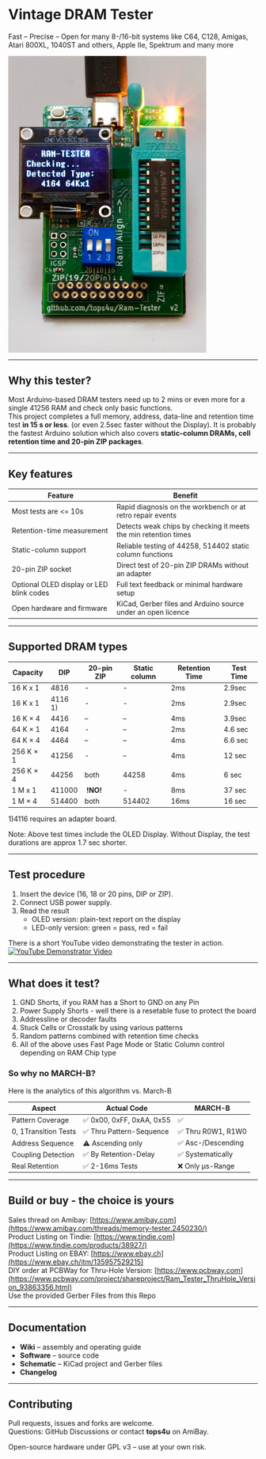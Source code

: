 # Vintage DRAM Tester  
Fast – Precise – Open for many 8-/16-bit systems like C64, C128, Amigas, Atari 800XL, 1040ST and others, Apple IIe, Spektrum and many more

<img src="https://raw.githubusercontent.com/tops4u/Ram-Tester/refs/heads/main/Media/Tester.jpeg" width="400px" align="center"/><br/>

---

## Why this tester?

Most Arduino-based DRAM testers need up to 2 mins or even more for a single 41256 RAM and check only basic functions.  
This project completes a full memory, address, data-line and retention time test **in 15 s or less**. (or even 2.5sec faster without the Display).
It is probably the fastest Arduino solution which also covers **static-column DRAMs, cell retention time and 20-pin ZIP packages**.

---

## Key features

| Feature | Benefit |
|---------|---------|
| Most tests are <= 10s | Rapid diagnosis on the workbench or at retro repair events |
| Retention-time measurement | Detects weak chips by checking it meets the min retention times |
| Static-column support | Reliable testing of 44258, 514402 static column functions|
| 20-pin ZIP socket | Direct test of 20-pin ZIP DRAMs without an adapter |
| Optional OLED display or LED blink codes | Full text feedback or minimal hardware setup |
| Open hardware and firmware | KiCad, Gerber files and Arduino source under an open licence |

---

## Supported DRAM types 

| Capacity | DIP | 20-pin ZIP | Static column | Retention Time | Test Time |
|----------|-----|-----------|---------------|----------------|-----------|
| 16 K x 1 | 4816 | - | - | 2ms | 2.9sec |
| 16 K x 1 | 4116 1) | - | - | 2ms | 2.9sec |
| 16 K × 4 | 4416 | – | – | 4ms | 3.9sec |
| 64 K × 1 | 4164 | - | – | 2ms | 4.6 sec |
| 64 K × 4 | 4464 | – | – | 4ms | 6.6 sec |
| 256 K × 1 | 41256 | - | – | 4ms | 12 sec |
| 256 K × 4 | 44256 | both | 44258 | 4ms | 6 sec|
| 1 M x 1 | 411000 | **!NO!** | - | 8ms | 37 sec |
| 1 M × 4 | 514400 | both | 514402 | 16ms | 16 sec |

 1)4116 requires an adapter board.

Note: Above test times include the OLED Display. Without Display, the test durations are approx 1.7 sec shorter.

---

## Test procedure

1. Insert the device (16, 18 or 20 pins, DIP or ZIP).  
2. Connect USB power supply.  
3. Read the result  
   * OLED version: plain-text report on the display  
   * LED-only version: green = pass, red = fail

There is a short YouTube video demonstrating the tester in action. <br/>
[![YouTube Demonstrator Video](https://img.youtube.com/vi/vsYpcPfiFhY/0.jpg)](https://youtu.be/vsYpcPfiFhY "Demonstration")<br/>

---

## What does it test?
1. GND Shorts, if you RAM has a Short to GND on any Pin
2. Power Supply Shorts - well there is a resetable fuse to protect the board
3. Addressline or decoder faults
4. Stuck Cells or Crosstalk by using various patterns
5. Random patterns combined with retention time checks
6. All of the above uses Fast Page Mode or Static Column control depending on RAM Chip type

### So why no MARCH-B?
Here is the analytics of this algorithm vs. March-B

| Aspect | Actual Code | MARCH-B |
| --- | --- | --- |
| Pattern Coverage     | ✅ 0x00, 0xFF, 0xAA, 0x55 | ✅                   | 
| 0, 1Transition Tests | ✅ Thru Pattern-Sequence  | ✅ Thru R0W1, R1W0   |
| Address Sequence     | ⚠️ Ascending only         | ✅ Asc-/Descending   |
| Coupling Detection   | ✅ By Retention-Delay     | ✅ Systematically    |
| Real Retention       | ✅ 2-16ms Tests           | ❌ Only µs-Range     |

---
## Build or buy - the choice is yours
Sales thread on Amibay: [https://www.amibay.com](https://www.amibay.com/threads/memory-tester.2450230/)<br/>
Product Listing on Tindie: [https://www.tindie.com](https://www.tindie.com/products/38927/)<br/>
Product Listing on EBAY: [https://www.ebay.ch](https://www.ebay.ch/itm/135957529215)<br/>
DIY order at PCBWay for Thru-Hole Version: [https://www.pcbway.com](https://www.pcbway.com/project/shareproject/Ram_Tester_ThruHole_Version_93863356.html)<br/>
Use the provided Gerber Files from this Repo

---

## Documentation

* **Wiki** – assembly and operating guide  
* **Software** – source code 
* **Schematic** – KiCad project and Gerber files  
* **Changelog**

---

## Contributing

Pull requests, issues and forks are welcome.  
Questions: GitHub Discussions or contact **tops4u** on AmiBay.

Open-source hardware under GPL v3 – use at your own risk.
